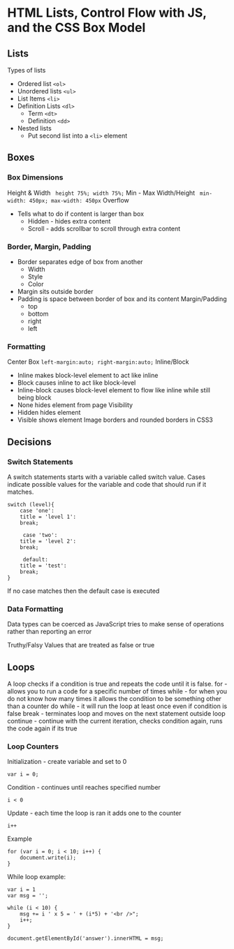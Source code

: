 # HTML Lists, Control Flow with JS, and the CSS Box Model
## Lists 
Types of lists
- Ordered list ```<ol>```
- Unordered lists ```<ul>```
- List Items ```<li>```
- Definition Lists ```<dl>```
    - Term ```<dt>```
    - Definition ```<dd>```
- Nested lists
    - Put second list into a ```<li>``` element
## Boxes 
### Box Dimensions
Height & Width
``` height 75%; width 75%;```
Min - Max Width/Height
``` min-width: 450px; max-width: 450px```
Overflow
- Tells what to do if content is larger than box 
    - Hidden - hides extra content
    - Scroll - adds scrollbar to scroll through extra content
### Border, Margin, Padding
- Border separates edge of box from another
    - Width
    - Style
    - Color                                                             
- Margin sits outside border 
- Padding is space between border of box and its content
    Margin/Padding
    - top
    - bottom
    - right
    - left
### Formatting
Center Box
```left-margin:auto; right-margin:auto;```
Inline/Block
- Inline makes block-level element to act like inline
- Block causes inline to act like block-level
- Inline-block causes block-level element to flow like inline while still being block
- None hides element from page
Visibility 
- Hidden hides element
- Visible shows element
Image borders and rounded borders in CSS3

## Decisions

### Switch Statements
A switch statements starts with a variable called switch value. Cases indicate possible values for the variable and code that should run if it matches.
``` 
switch (level){
    case 'one':
    title = 'level 1':
    break;

     case 'two':
    title = 'level 2':
    break;

     default:
    title = 'test':
    break;
}
```
If no case matches then the default case is executed

### Data Formatting
Data types can be coerced as JavaScript tries to make sense of operations rather than reporting an error

Truthy/Falsy
Values that are treated as false or true 

## Loops
A loop checks if a condition is true and repeats the code until it is false.
for - allows you to run a code for a specific number of times
while - for when you do not know how many times it allows the condition to be something other than a counter
do while - it will run the loop at least once even if condition is false
break - terminates loop and moves on the next statement outside loop
continue - continue with the current iteration, checks condition again, runs the code again if its true
### Loop Counters
Initialization - create variable and set to 0
```
var i = 0;
```
Condition - continues until reaches specified number
```
i < 0
```
Update - each time the loop is ran it adds one to the counter
```
i++
```
Example
```
for (var i = 0; i < 10; i++) {
    document.write(i);
}
```
While loop example:
``` 
var i = 1
var msg = '';

while (i < 10) {
    msg += i ' x 5 = ' + (i*5) + '<br />";
    i++;
}

document.getElementById('answer').innerHTML = msg;
```
